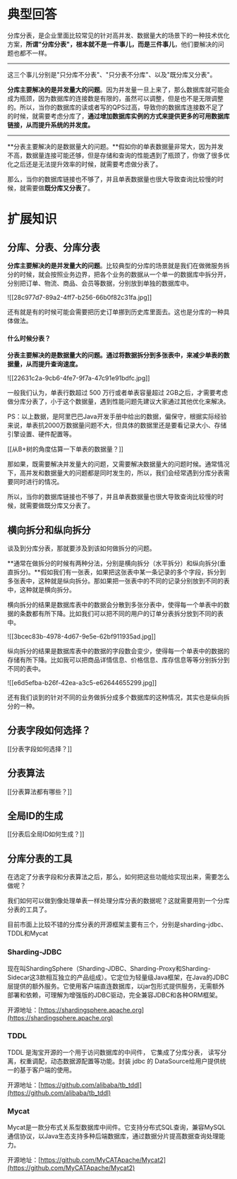 # 典型回答


分库分表，是企业里面比较常见的针对高并发、数据量大的场景下的一种技术优化方案，**所谓"分库分表"，根本就不是一件事儿，而是三件事儿**，他们要解决的问题也都不一样。

****

这三个事儿分别是"只分库不分表"、"只分表不分库"、以及"既分库又分表"。



**分库主要解决的是并发量大的问题**。因为并发量一旦上来了，那么数据库就可能会成为瓶颈，因为数据库的连接数是有限的，虽然可以调整，但是也不是无限调整的。所以，当你的数据库的读或者写的QPS过高，导致你的数据库连接数不足了的时候，就需要考虑分库了，**通过增加数据库实例的方式来提供更多的可用数据库链接，从而提升系统的并发度。**

****

**分表主要解决的是数据量大的问题。**假如你的单表数据量非常大，因为并发不高，数据量连接可能还够，但是存储和查询的性能遇到了瓶颈了，你做了很多优化之后还是无法提升效率的时候，就需要考虑做分表了。



那么，当你的数据库链接也不够了，并且单表数据量也很大导致查询比较慢的时候，就需要做**既分库又分表**了。



# 扩展知识


## 分库、分表、分库分表


**分库主要解决的是并发量大的问题**。比较典型的分库的场景就是我们在做微服务拆分的时候，就会按照业务边界，把各个业务的数据从一个单一的数据库中拆分开，分别把订单、物流、商品、会员等数据，分别放到单独的数据库中。



![[28c977d7-89a2-4ff7-b256-66b0f82c31fa.jpg]]



还有就是有的时候可能会需要把历史订单挪到历史库里面去。这也是分库的一种具体做法。



#### 什么时候分表？


**分表主要解决的是数据量大的问题。通过将数据拆分到多张表中，来减少单表的数据量，从而提升查询速度。**



![[22631c2a-9cb6-4fe7-9f7a-47c91e91bdfc.jpg]]



一般我们认为，单表行数超过 500 万行或者单表容量超过 2GB之后，才需要考虑做分库分表了，小于这个数据量，遇到性能问题先建议大家通过其他优化来解决。



PS：以上数据，是阿里巴巴Java开发手册中给出的数据，偏保守，根据实际经验来说，单表抗2000万数据量问题不大，但具体的数据里还是要看记录大小、存储引擎设置、硬件配置等。



[[从B+树的角度估算一下单表的数据量？]]



那如果，既需要解决并发量大的问题，又需要解决数据量大的问题时候。通常情况下，高并发和数据量大的问题都是同时发生的，所以，我们会经常遇到分库分表需要同时进行的情况。



所以，当你的数据库链接也不够了，并且单表数据量也很大导致查询比较慢的时候，就需要做既分库又分表了。



## 横向拆分和纵向拆分


谈及到分库分表，那就要涉及到该如何做拆分的问题。



**通常在做拆分的时候有两种分法，分别是横向拆分（水平拆分）和纵向拆分(垂直拆分)。**假如我们有一张表，如果把这张表中某一条记录的多个字段，拆分到多张表中，这种就是纵向拆分。那如果把一张表中的不同的记录分别放到不同的表中，这种就是横向拆分。



横向拆分的结果是数据库表中的数据会分散到多张分表中，使得每一个单表中的数据的条数都有所下降。比如我们可以把不同的用户的订单分表拆分放到不同的表中。



![[3bcec83b-4978-4d67-9e5e-62bf911935ad.jpg]]



纵向拆分的结果是数据库表中的数据的字段数会变少，使得每一个单表中的数据的存储有所下降。比如我可以把商品详情信息、价格信息、库存信息等等分别拆分到不同的表中。



![[e6d5efba-b26f-42ea-a3c5-e62644655299.jpg]]



还有我们谈到的针对不同的业务做拆分成多个数据库的这种情况，其实也是纵向拆分的一种。



## 分表字段如何选择？


[[分表字段如何选择？]]



## 分表算法


[[分表算法都有哪些？]]



## 全局ID的生成


[[分表后全局ID如何生成？]]



## 分库分表的工具


在选定了分表字段和分表算法之后，那么，如何把这些功能给实现出来，需要怎么做呢？



我们如何可以做到像处理单表一样处理分库分表的数据呢？这就需要用到一个分库分表的工具了。



目前市面上比较不错的分库分表的开源框架主要有三个，分别是sharding-jdbc、TDDL和Mycat



### Sharding-JDBC


现在叫ShardingSphere（Sharding-JDBC、Sharding-Proxy和Sharding-Sidecar这3款相互独立的产品组成）。它定位为轻量级Java框架，在Java的JDBC层提供的额外服务。它使用客户端直连数据库，以jar包形式提供服务，无需额外部署和依赖，可理解为增强版的JDBC驱动，完全兼容JDBC和各种ORM框架。



开源地址：[https://shardingsphere.apache.org](https://shardingsphere.apache.org)



### TDDL


TDDL 是淘宝开源的一个用于访问数据库的中间件， 它集成了分库分表， 读写分离，权重调配，动态数据源配置等功能。封装 jdbc 的 DataSource给用户提供统一的基于客户端的使用。



开源地址：[https://github.com/alibaba/tb_tddl](https://github.com/alibaba/tb_tddl)



### Mycat


Mycat是一款分布式关系型数据库中间件。它支持分布式SQL查询，兼容MySQL通信协议，以Java生态支持多种后端数据库，通过数据分片提高数据查询处理能力。



开源地址：[https://github.com/MyCATApache/Mycat2](https://github.com/MyCATApache/Mycat2)

